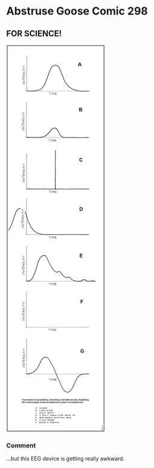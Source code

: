 # Abstruse Goose Comic 298
## FOR SCIENCE!

![image](la_petite_mort.png)
### Comment
...but this EEG device is getting really awkward.

